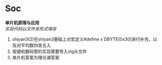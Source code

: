 # Soc 
**单片机原理与应用**  
*实验代码以文件夹形式保存*    
   1. shiyan3(2)在shiyan3基础上对宏定义#define x DBYTE[0x30]进行补充，以及对平均数四舍五入  
   2. 按键和数码管的实现需要导入zlg头文件
   3. 单片机答案为理论课答案
